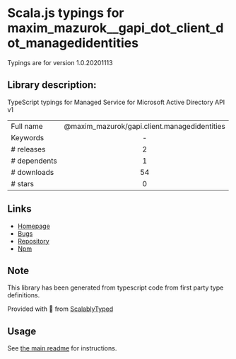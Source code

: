 
# Scala.js typings for maxim_mazurok__gapi_dot_client_dot_managedidentities

Typings are for version 1.0.20201113

## Library description:
TypeScript typings for Managed Service for Microsoft Active Directory API v1

|                    |                 |
| ------------------ | :-------------: |
| Full name          | @maxim_mazurok/gapi.client.managedidentities |
| Keywords           | - |
| # releases         | 2 |
| # dependents       | 1 |
| # downloads        | 54 |
| # stars            | 0 |

## Links
- [Homepage](https://github.com/Maxim-Mazurok/google-api-typings-generator#readme)
- [Bugs](https://github.com/Maxim-Mazurok/google-api-typings-generator/issues)
- [Repository](https://github.com/Maxim-Mazurok/google-api-typings-generator)
- [Npm](https://www.npmjs.com/package/%40maxim_mazurok%2Fgapi.client.managedidentities)
    


## Note
This library has been generated from typescript code from first party type definitions.

Provided with :purple_heart: from [ScalablyTyped](https://github.com/oyvindberg/ScalablyTyped)

## Usage
See [the main readme](../../readme.md) for instructions.


